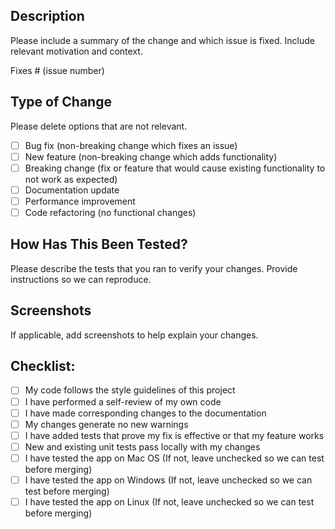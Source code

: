 ## Description
Please include a summary of the change and which issue is fixed. Include relevant motivation and context.

Fixes # (issue number)

## Type of Change
Please delete options that are not relevant.

- [ ] Bug fix (non-breaking change which fixes an issue)
- [ ] New feature (non-breaking change which adds functionality)
- [ ] Breaking change (fix or feature that would cause existing functionality to not work as expected)
- [ ] Documentation update
- [ ] Performance improvement
- [ ] Code refactoring (no functional changes)

## How Has This Been Tested?
Please describe the tests that you ran to verify your changes. Provide instructions so we can reproduce.

## Screenshots
If applicable, add screenshots to help explain your changes.

## Checklist:
- [ ] My code follows the style guidelines of this project
- [ ] I have performed a self-review of my own code
- [ ] I have made corresponding changes to the documentation
- [ ] My changes generate no new warnings
- [ ] I have added tests that prove my fix is effective or that my feature works
- [ ] New and existing unit tests pass locally with my changes
- [ ] I have tested the app on Mac OS (If not, leave unchecked so we can test before merging)
- [ ] I have tested the app on Windows (If not, leave unchecked so we can test before merging)
- [ ] I have tested the app on Linux (If not, leave unchecked so we can test before merging)
